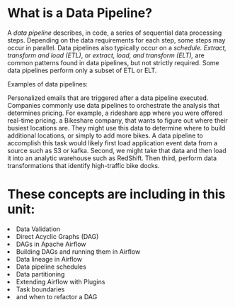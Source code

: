 # What is a Data Pipeline?

A *data pipeline* describes, in code, a series of sequential data processing steps. Depending on the data requirements for each step, some steps may occur in parallel. Data pipelines also typically occur on a *schedule. Extract, transform and load (ETL)*, or *extract, load, and transform (ELT),* are common patterns found in data pipelines, but not strictly required. Some data pipelines perform only a subset of ETL or ELT.

Examples of data pipelines:

Personalized emails that are triggered after a data pipeline executed.
Companies commonly use data pipelines to orchestrate the analysis that determines pricing. For example, a rideshare app where you were offered real-time pricing.
a Bikeshare company, that wants to figure out where their busiest locations are. They might use this data to determine where to build additional locations, or simply to add more bikes. A data pipeline to accomplish this task would likely first load application event data from a source such as S3 or kafka. Second, we might take that data and then load it into an analytic warehouse such as RedShift. Then third, perform data transformations that identify high-traffic bike docks.


# These concepts are including in this unit:

<li> Data Validation
<li> Direct Acyclic Graphs (DAG)
<li> DAGs in Apache Airflow
<li> Building DAGs and running them in Airflow
<li> Data lineage in Airflow
<li> Data pipeline schedules
<li> Data partitioning
<li> Extending Airflow with Plugins
<li> Task boundaries
<li> and when to refactor a DAG

